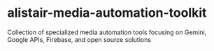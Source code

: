 # alistair-media-automation-toolkit
Collection of specialized media automation tools focusing on Gemini, Google APIs, Firebase, and open source solutions
